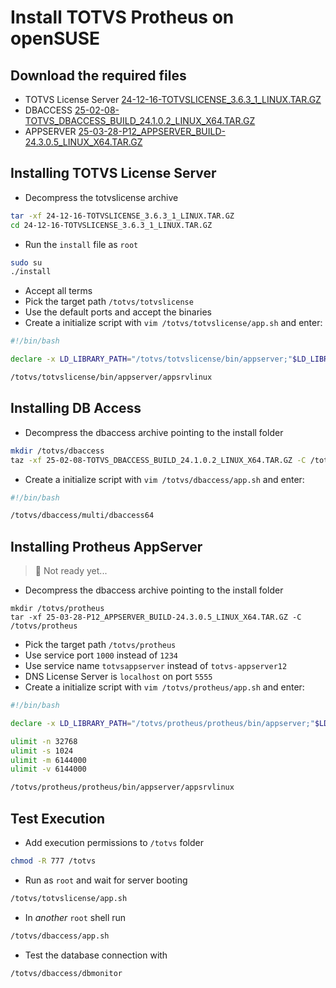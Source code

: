 # Install TOTVS Protheus on openSUSE

## Download the required files
- TOTVS License Server [24-12-16-TOTVSLICENSE_3.6.3_1_LINUX.TAR.GZ](https://suporte.totvs.com/portal/p/10098/download?e=1137544)
- DBACCESS [25-02-08-TOTVS_DBACCESS_BUILD_24.1.0.2_LINUX_X64.TAR.GZ](https://suporte.totvs.com/portal/p/10098/download?e=1168439)
- APPSERVER [25-03-28-P12_APPSERVER_BUILD-24.3.0.5_LINUX_X64.TAR.GZ](https://suporte.totvs.com/portal/p/10098/download?e=1168421)

<!-- - RESPOSITORIO [24-08-27_ATUALIZACAO_12.1.33_RH_MI_EXPEDICAO_CONTINUA.ZIP](https://suporte.totvs.com/portal/p/10098/download?e=1043595) -->
<!-- - DICIONARIO DE DADOS [21-10-08-BRA-DICIONARIOS_COMPL_12_1_33.ZIP](https://suporte.totvs.com/portal/p/10098/download?e=1031455) -->
<!-- - MENU - BRASIL [21-10-08-BRA-MENUS_12_1_33.ZIP](https://suporte.totvs.com/portal/p/10098/download?e=1031459) -->
<!-- - HELPS DE CAMPOS/PERGUNTAS DIFERENCIAL - BRASIL [21-10-08-BRA-HELPS_DIF_12_1_33.ZIP](https://suporte.totvs.com/portal/p/10098/download?e=1031458) -->
<!-- - SMARTCLIENT HARPIA (?) [25-05-14-P12_SMARTCLIENT_WEBAPP_9.2.0_LINUX_X64.TAR.GZ](https://suporte.totvs.com/portal/p/10098/download?e=1112226) -->
<!-- - webagent -->

## Installing TOTVS License Server
- Decompress the totvslicense archive
```bash
tar -xf 24-12-16-TOTVSLICENSE_3.6.3_1_LINUX.TAR.GZ
cd 24-12-16-TOTVSLICENSE_3.6.3_1_LINUX.TAR.GZ
```
- Run the `install` file as `root`
```bash
sudo su
./install
```
- Accept all terms
- Pick the target path `/totvs/totvslicense`
- Use the default ports and accept the binaries
- Create a initialize script with `vim /totvs/totvslicense/app.sh` and enter:
```bash
#!/bin/bash

declare -x LD_LIBRARY_PATH="/totvs/totvslicense/bin/appserver;"$LD_LIBRARY_PATH

/totvs/totvslicense/bin/appserver/appsrvlinux
```

## Installing DB Access
- Decompress the dbaccess archive pointing to the install folder
```bash
mkdir /totvs/dbaccess
taz -xf 25-02-08-TOTVS_DBACCESS_BUILD_24.1.0.2_LINUX_X64.TAR.GZ -C /totvs/dbaccess
```
- Create a initialize script with `vim /totvs/dbaccess/app.sh` and enter:
```bash
#!/bin/bash

/totvs/dbaccess/multi/dbaccess64
```

## Installing Protheus AppServer
> :construction: Not ready yet...
- Decompress the dbaccess archive pointing to the install folder
```
mkdir /totvs/protheus
tar -xf 25-03-28-P12_APPSERVER_BUILD-24.3.0.5_LINUX_X64.TAR.GZ -C /totvs/protheus
```
- Pick the target path `/totvs/protheus`
- Use service port `1000` instead of `1234`
- Use service name `totvsappserver` instead of `totvs-appserver12`
- DNS License Server is `localhost` on port `5555`
- Create a initialize script with `vim /totvs/protheus/app.sh` and enter:
```bash
#!/bin/bash

declare -x LD_LIBRARY_PATH="/totvs/protheus/protheus/bin/appserver;"$LD_LIBRARY_PATH

ulimit -n 32768
ulimit -s 1024
ulimit -m 6144000
ulimit -v 6144000

/totvs/protheus/protheus/bin/appserver/appsrvlinux
```

## Test Execution
- Add execution permissions to `/totvs` folder
```bash
chmod -R 777 /totvs
```
- Run as `root` and wait for server booting
```bash
/totvs/totvslicense/app.sh
```
- In _another_ `root` shell run
```bash
/totvs/dbaccess/app.sh
```
- Test the database connection with 
```bash
/totvs/dbaccess/dbmonitor
```